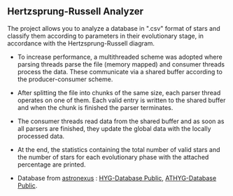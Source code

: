 ## Hertzsprung-Russell Analyzer

The project allows you to analyze a database in ".csv" format of stars and classify them according to parameters in their evolutionary stage, in accordance with the Hertzsprung-Russell diagram.

- To increase performance, a multithreaded scheme was adopted where parsing threads parse the file (memory mapped) and consumer threads process the data. These communicate via a shared buffer according to the producer-consumer scheme.

- After splitting the file into chunks of the same size, each parser thread operates on one of them. Each valid entry is written to the shared buffer and when the chunk is finished the parser terminates.

- The consumer threads read data from the shared buffer and as soon as all parsers are finished, they update the global data with the locally processed data.

- At the end, the statistics containing the total number of valid stars and the number of stars for each evolutionary phase with the attached percentage are printed.

- Database from [astronexus](https://github.com/astronexus/HYG-Database) : [HYG-Database
Public](https://github.com/astronexus/HYG-Database), [ATHYG-Database
Public](https://github.com/astronexus/ATHYG-Database).
